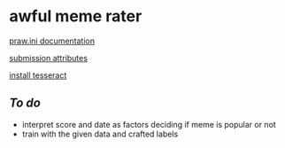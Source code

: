 # awful meme rater

[praw.ini documentation](https://praw.readthedocs.io/en/latest/getting_started/configuration/prawini.html#praw-ini)

[submission attributes](https://praw.readthedocs.io/en/latest/code_overview/models/submission.html#submission)

[install tesseract](https://nanonets.com/blog/ocr-with-tesseract/#preprocessingfortesseract)

## *To do*
- interpret score and date as factors deciding if meme is popular or not
- train with the given data and crafted labels